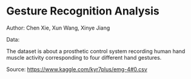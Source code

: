 # Gesture Recognition Analysis

Author: Chen Xie, Xun Wang, Xinye Jiang

Data:

The dataset is about a prosthetic control system recording human hand muscle activity corresponding to four different hand gestures.

Source: https://www.kaggle.com/kyr7plus/emg-4#0.csv
